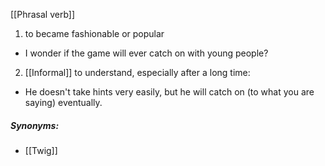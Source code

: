 [[Phrasal verb]]

1. to became fashionable or popular

- I wonder if the game will ever catch on with young people?

2. [[Informal]]
to understand, especially after a long time:

- He doesn't take hints very easily, but he will catch on (to what you are saying) eventually.

##### Synonyms:
- [[Twig]]